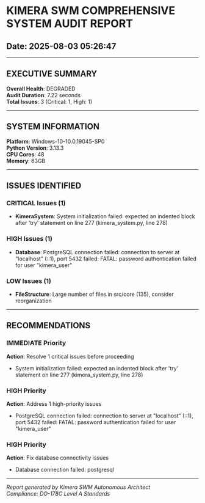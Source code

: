 # KIMERA SWM COMPREHENSIVE SYSTEM AUDIT REPORT
## Date: 2025-08-03 05:26:47

---

## EXECUTIVE SUMMARY

**Overall Health**: DEGRADED  
**Audit Duration**: 7.22 seconds  
**Total Issues**: 3 (Critical: 1, High: 1)  

---

## SYSTEM INFORMATION

**Platform**: Windows-10-10.0.19045-SP0  
**Python Version**: 3.13.3  
**CPU Cores**: 48  
**Memory**: 63GB  

---

## ISSUES IDENTIFIED


### CRITICAL Issues (1)

- **KimeraSystem**: System initialization failed: expected an indented block after 'try' statement on line 277 (kimera_system.py, line 278)

### HIGH Issues (1)

- **Database**: PostgreSQL connection failed: connection to server at "localhost" (::1), port 5432 failed: FATAL:  password authentication failed for user "kimera_user"


### LOW Issues (1)

- **FileStructure**: Large number of files in src/core (135), consider reorganization

---

## RECOMMENDATIONS

### IMMEDIATE Priority
**Action**: Resolve 1 critical issues before proceeding

- System initialization failed: expected an indented block after 'try' statement on line 277 (kimera_system.py, line 278)

### HIGH Priority
**Action**: Address 1 high-priority issues

- PostgreSQL connection failed: connection to server at "localhost" (::1), port 5432 failed: FATAL:  password authentication failed for user "kimera_user"


### HIGH Priority
**Action**: Fix database connectivity issues

- Database connection failed: postgresql


---

*Report generated by Kimera SWM Autonomous Architect*  
*Compliance: DO-178C Level A Standards*
